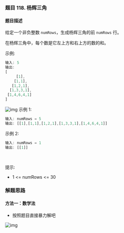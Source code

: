 ### 题目 118. 杨辉三角
#### 题目描述
给定一个非负整数 `numRows`，生成杨辉三角的前 `numRows` 行。



在杨辉三角中，每个数是它左上方和右上方的数的和。

示例:

```js
输入: 5
输出:
[
     [1],
    [1,1],
   [1,2,1],
  [1,3,3,1],
 [1,4,6,4,1]
]

```

![img](118-1.gif)
示例 1:

```js
输入: numRows = 5
输出: [[1],[1,1],[1,2,1],[1,3,3,1],[1,4,6,4,1]]
```
示例 2:

```js
输入: numRows = 1
输出: [[1]]
```
 

提示:

- 1 <= numRows <= 30

### 解题思路
#### 方法一：数学法
- 按照题目直接暴力解吧

![img](118-2.png)